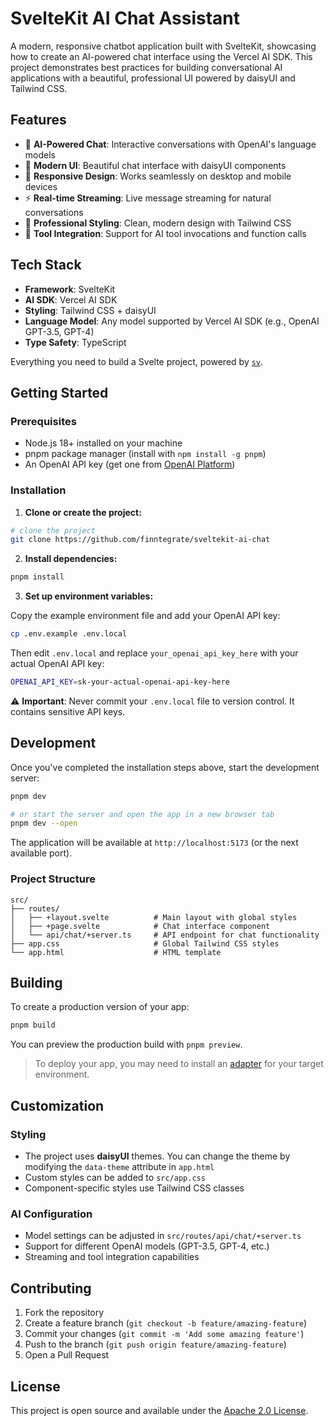 # SvelteKit AI Chat Assistant

A modern, responsive chatbot application built with SvelteKit, showcasing how to create an AI-powered chat interface using the Vercel AI SDK. This project demonstrates best practices for building conversational AI applications with a beautiful, professional UI powered by daisyUI and Tailwind CSS.

## Features

- 🤖 **AI-Powered Chat**: Interactive conversations with OpenAI's language models
- 💬 **Modern UI**: Beautiful chat interface with daisyUI components
- 📱 **Responsive Design**: Works seamlessly on desktop and mobile devices
- ⚡ **Real-time Streaming**: Live message streaming for natural conversations
- 🎨 **Professional Styling**: Clean, modern design with Tailwind CSS
- 🔧 **Tool Integration**: Support for AI tool invocations and function calls

## Tech Stack

- **Framework**: SvelteKit
- **AI SDK**: Vercel AI SDK
- **Styling**: Tailwind CSS + daisyUI
- **Language Model**: Any model supported by Vercel AI SDK (e.g., OpenAI GPT-3.5, GPT-4)
- **Type Safety**: TypeScript

Everything you need to build a Svelte project, powered by [`sv`](https://github.com/sveltejs/cli).

## Getting Started

### Prerequisites

- Node.js 18+ installed on your machine
- pnpm package manager (install with `npm install -g pnpm`)
- An OpenAI API key (get one from [OpenAI Platform](https://platform.openai.com/api-keys))

### Installation

1. **Clone or create the project:**

```bash
# clone the project
git clone https://github.com/finntegrate/sveltekit-ai-chat
```

2. **Install dependencies:**

```bash
pnpm install
```

3. **Set up environment variables:**

Copy the example environment file and add your OpenAI API key:

```bash
cp .env.example .env.local
```

Then edit `.env.local` and replace `your_openai_api_key_here` with your actual OpenAI API key:

```bash
OPENAI_API_KEY=sk-your-actual-openai-api-key-here
```

⚠️ **Important**: Never commit your `.env.local` file to version control. It contains sensitive API keys.

## Development

Once you've completed the installation steps above, start the development server:

```bash
pnpm dev

# or start the server and open the app in a new browser tab
pnpm dev --open
```

The application will be available at `http://localhost:5173` (or the next available port).

### Project Structure

```
src/
├── routes/
│   ├── +layout.svelte          # Main layout with global styles
│   ├── +page.svelte            # Chat interface component
│   └── api/chat/+server.ts     # API endpoint for chat functionality
├── app.css                     # Global Tailwind CSS styles
└── app.html                    # HTML template
```

## Building

To create a production version of your app:

```bash
pnpm build
```

You can preview the production build with `pnpm preview`.

> To deploy your app, you may need to install an [adapter](https://svelte.dev/docs/kit/adapters) for your target environment.

## Customization

### Styling
- The project uses **daisyUI** themes. You can change the theme by modifying the `data-theme` attribute in `app.html`
- Custom styles can be added to `src/app.css`
- Component-specific styles use Tailwind CSS classes

### AI Configuration
- Model settings can be adjusted in `src/routes/api/chat/+server.ts`
- Support for different OpenAI models (GPT-3.5, GPT-4, etc.)
- Streaming and tool integration capabilities

## Contributing

1. Fork the repository
2. Create a feature branch (`git checkout -b feature/amazing-feature`)
3. Commit your changes (`git commit -m 'Add some amazing feature'`)
4. Push to the branch (`git push origin feature/amazing-feature`)
5. Open a Pull Request

## License

This project is open source and available under the [Apache 2.0 License](LICENSE).
